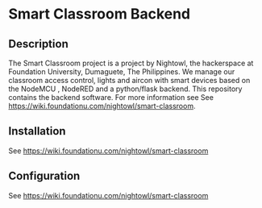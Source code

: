 # Smart Classroom Backend

## Description
The Smart Classroom project is a project by Nightowl, the hackerspace at Foundation University, Dumaguete, The Philippines. 
We manage our classroom access control, lights and aircon with smart devices based on the NodeMCU , NodeRED and a python/flask backend. This repository contains the backend software.
For more information see See https://wiki.foundationu.com/nightowl/smart-classroom.

## Installation
See https://wiki.foundationu.com/nightowl/smart-classroom

## Configuration
See https://wiki.foundationu.com/nightowl/smart-classroom

